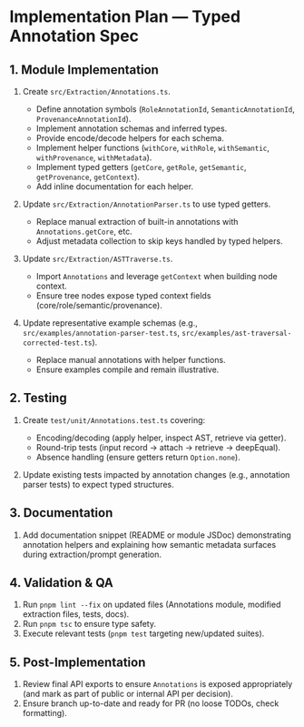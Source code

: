 # Implementation Plan — Typed Annotation Spec

## 1. Module Implementation
1. Create `src/Extraction/Annotations.ts`.
   - Define annotation symbols (`RoleAnnotationId`, `SemanticAnnotationId`, `ProvenanceAnnotationId`).
   - Implement annotation schemas and inferred types.
   - Provide encode/decode helpers for each schema.
   - Implement helper functions (`withCore`, `withRole`, `withSemantic`, `withProvenance`, `withMetadata`).
   - Implement typed getters (`getCore`, `getRole`, `getSemantic`, `getProvenance`, `getContext`).
   - Add inline documentation for each helper.

2. Update `src/Extraction/AnnotationParser.ts` to use typed getters.
   - Replace manual extraction of built-in annotations with `Annotations.getCore`, etc.
   - Adjust metadata collection to skip keys handled by typed helpers.

3. Update `src/Extraction/ASTTraverse.ts`.
   - Import `Annotations` and leverage `getContext` when building node context.
   - Ensure tree nodes expose typed context fields (core/role/semantic/provenance).

4. Update representative example schemas (e.g., `src/examples/annotation-parser-test.ts`, `src/examples/ast-traversal-corrected-test.ts`).
   - Replace manual annotations with helper functions.
   - Ensure examples compile and remain illustrative.

## 2. Testing
1. Create `test/unit/Annotations.test.ts` covering:
   - Encoding/decoding (apply helper, inspect AST, retrieve via getter).
   - Round-trip tests (input record -> attach -> retrieve -> deepEqual).
   - Absence handling (ensure getters return `Option.none`).

2. Update existing tests impacted by annotation changes (e.g., annotation parser tests) to expect typed structures.

## 3. Documentation
1. Add documentation snippet (README or module JSDoc) demonstrating annotation helpers and explaining how semantic metadata surfaces during extraction/prompt generation.

## 4. Validation & QA
1. Run `pnpm lint --fix` on updated files (Annotations module, modified extraction files, tests, docs).
2. Run `pnpm tsc` to ensure type safety.
3. Execute relevant tests (`pnpm test` targeting new/updated suites).

## 5. Post-Implementation
1. Review final API exports to ensure `Annotations` is exposed appropriately (and mark as part of public or internal API per decision).
2. Ensure branch up-to-date and ready for PR (no loose TODOs, check formatting).

